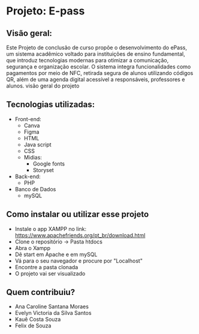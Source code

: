 # Projeto: E-pass

## Visão geral:
Este Projeto de conclusão de curso propõe o desenvolvimento do ePass, um sistema acadêmico voltado para instituições de ensino fundamental, que introduz tecnologias modernas para otimizar a comunicação, segurança e organização escolar. O sistema integra funcionalidades como pagamentos por meio de NFC, retirada segura de alunos utilizando códigos QR, além de uma agenda digital acessível a responsáveis, professores e alunos.
visão geral do projeto

## Tecnologias utilizadas:
- Front-end:
  - Canva
  - Figma
  - HTML
  - Java script
  - CSS
  - Midias:
    - Google fonts
    - Storyset
- Back-end:
  - PHP
- Banco de Dados
  - mySQL

## Como instalar ou utilizar esse projeto
- Instale o app XAMPP no link: https://www.apachefriends.org/pt_br/download.html
- Clone o repositório -> Pasta htdocs
- Abra o Xampp
- Dê start em Apache e em mySQL
- Vá para o seu navegador e procure por "Localhost"
- Encontre a pasta clonada
- O projeto vai ser visualizado


## Quem contribuiu? 
- Ana Caroline Santana Moraes
- Evelyn Victoria da Silva Santos
- Kauê Costa Souza
- Felix de Souza
  
